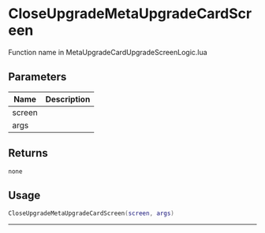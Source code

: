 # CloseUpgradeMetaUpgradeCardScreen

Function name in MetaUpgradeCardUpgradeScreenLogic.lua

## Parameters

| Name   | Description |
| ------ | ----------- |
| screen |             |
| args   |             |

## Returns

`none`

## Usage

```lua
CloseUpgradeMetaUpgradeCardScreen(screen, args)
```

---
